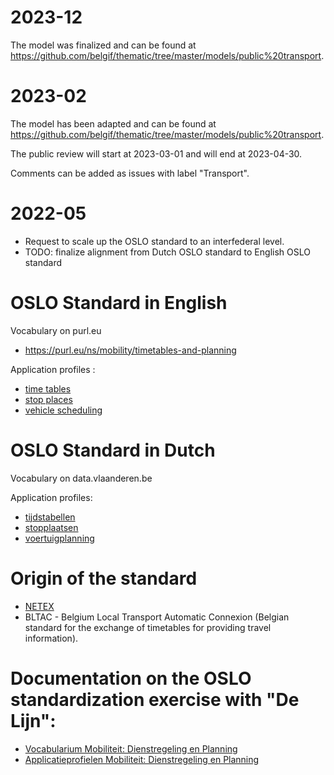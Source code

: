 # 2023-12
The model was finalized and can be found at https://github.com/belgif/thematic/tree/master/models/public%20transport.

# 2023-02
The model has been adapted and can be found at https://github.com/belgif/thematic/tree/master/models/public%20transport.

The public review will start at 2023-03-01 and will end at 2023-04-30.

Comments can be added as issues with label "Transport".


# 2022-05
- Request to scale up the OSLO standard to an interfederal level.
- TODO: finalize alignment from Dutch OSLO standard to English OSLO standard

# OSLO Standard in English
Vocabulary on purl.eu
- https://purl.eu/ns/mobility/timetables-and-planning

Application profiles :
- [time tables](https://purl.eu/doc/applicationprofile/netex-belgium/timetables-ap)
- [stop places](https://purl.eu/doc/applicationprofile/netex-belgium/stopplaces-ap)
- [vehicle scheduling](https://purl.eu/doc/applicationprofile/netex-belgium/vehiclescheduling-ap)


# OSLO Standard in Dutch

Vocabulary on data.vlaanderen.be


Application profiles:
- [tijdstabellen](https://data.vlaanderen.be/doc/applicatieprofiel/mobiliteit/dienstregeling-en-planning/tijdstabellen)
- [stopplaatsen](https://data.vlaanderen.be/doc/applicatieprofiel/mobiliteit/dienstregeling-en-planning/stopplaatsen)
- [voertuigplanning](https://data.vlaanderen.be/doc/applicatieprofiel/mobiliteit/dienstregeling-en-planning/voertuigplanning)



# Origin of the standard

- [NETEX](https://netex-cen.eu/)
- BLTAC - Belgium Local Transport Automatic Connexion (Belgian standard for the exchange of timetables for providing travel information).


# Documentation on the OSLO standardization exercise with "De Lijn": 
- [Vocabularium Mobiliteit: Dienstregeling en Planning](https://data.vlaanderen.be/standaarden/kandidaat-standaard/vocabularium-mobiliteit-dienstregeling-en-planning.html)
- [Applicatieprofielen Mobiliteit: Dienstregeling en Planning](https://eur03.safelinks.protection.outlook.com/?url=https%3A%2F%2Fdata.vlaanderen.be%2Fstandaarden%2Fkandidaat-standaard%2Fapplicatieprofielen-mobiliteit-dienstregeling-en-planning.html&data=04%7C01%7Cdavid.schoenmaekers%40mobilit.fgov.be%7C01a3d02ec6684661e1ca08da10f143aa%7C142b3163616f485d926fcc7680220002%7C0%7C0%7C637840925687242046%7CUnknown%7CTWFpbGZsb3d8eyJWIjoiMC4wLjAwMDAiLCJQIjoiV2luMzIiLCJBTiI6Ik1haWwiLCJXVCI6Mn0%3D%7C3000&sdata=q5A3oeLmVHvcv6Q4w9nFleZEBuP2uuiI14Wsr%2Fy7n2o%3D&reserved=0)
